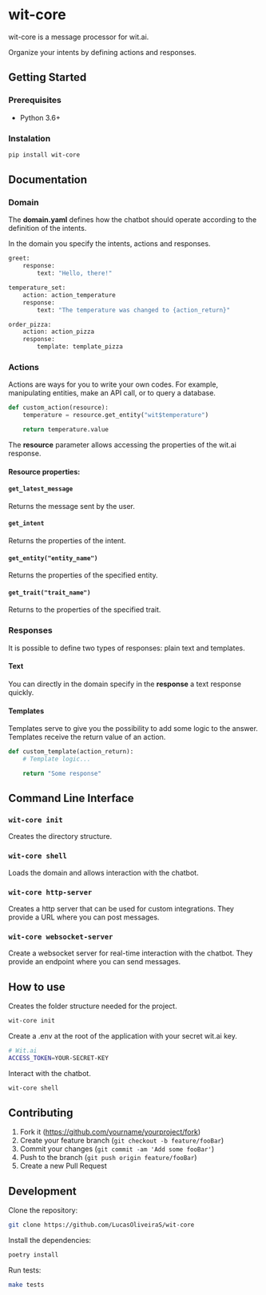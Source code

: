 # wit-core

wit-core is a message processor for wit.ai.

Organize your intents by defining actions and responses.

## Getting Started

### Prerequisites

- Python 3.6+

### Instalation

```bash
pip install wit-core
```

## Documentation

### Domain

The **domain.yaml** defines how the chatbot should operate according to the definition of the intents.

In the domain you specify the intents, actions and responses.

```python
greet:
    response: 
        text: "Hello, there!"

temperature_set:
    action: action_temperature
    response:
        text: "The temperature was changed to {action_return}"

order_pizza:
    action: action_pizza
    response:
        template: template_pizza
```

### Actions

Actions are ways for you to write your own codes. For example, manipulating entities, make an API call, or to query a database.

```python
def custom_action(resource):
    temperature = resource.get_entity("wit$temperature")

    return temperature.value
```

The **resource** parameter allows accessing the properties of the wit.ai response.

#### **Resource properties:**

#### `get_latest_message`

Returns the message sent by the user.

#### `get_intent`

Returns the properties of the intent.

#### `get_entity("entity_name")`

Returns the properties of the specified entity.

#### `get_trait("trait_name")`

Returns to the properties of the specified trait.

### Responses

It is possible to define two types of responses: plain text and templates.

#### **Text**

You can directly in the domain specify in the **response** a text response quickly.

#### **Templates**

Templates serve to give you the possibility to add some logic to the answer. Templates receive the return value of an action.

```python
def custom_template(action_return):
    # Template logic...

    return "Some response"
```

## Command Line Interface

### `wit-core init`

Creates the directory structure.

### `wit-core shell`

Loads the domain and allows interaction with the chatbot.

### `wit-core http-server`

Creates a http server that can be used for custom integrations. They provide a URL where you can post messages.

### `wit-core websocket-server`

Create a websocket server for real-time interaction with the chatbot. They provide an endpoint where you can send messages.

## How to use

Creates the folder structure needed for the project.

```bash
wit-core init
```

Create a .env at the root of the application with your secret wit.ai key.

```bash
# Wit.ai
ACCESS_TOKEN=YOUR-SECRET-KEY
```

Interact with the chatbot.

```bash
wit-core shell
```

## Contributing

1. Fork it (<https://github.com/yourname/yourproject/fork>)
2. Create your feature branch (`git checkout -b feature/fooBar`)
3. Commit your changes (`git commit -am 'Add some fooBar'`)
4. Push to the branch (`git push origin feature/fooBar`)
5. Create a new Pull Request

## Development

Clone the repository:

```bash
git clone https://github.com/LucasOliveiraS/wit-core
```

Install the dependencies:

```bash
poetry install
```

Run tests:

```bash
make tests
```
